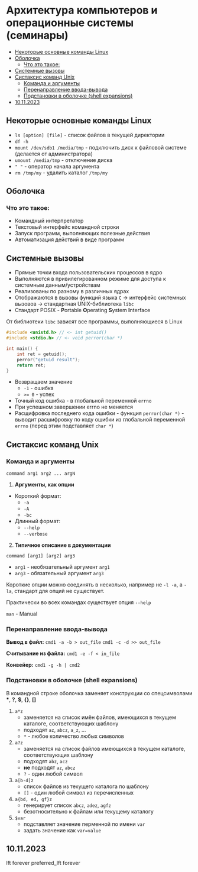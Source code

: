 # Архитектура компьютеров и операционные системы (семинары) <!-- omit in toc -->

- [Некоторые основные команды Linux](#некоторые-основные-команды-linux)
- [Оболочка](#оболочка)
  - [Что это такое:](#что-это-такое)
- [Системные вызовы](#системные-вызовы)
- [Систаксис команд Unix](#систаксис-команд-unix)
  - [Команда и аргументы](#команда-и-аргументы)
  - [Перенаправление ввода-вывода](#перенаправление-ввода-вывода)
  - [Подстановки в оболочке (shell expansions)](#подстановки-в-оболочке-shell-expansions)
- [10.11.2023](#10112023)

## Некоторые основные команды Linux 

- `ls [option] [file]` - список файлов в текущей директории 
- `df -h`
- `mount /dev/sdb1 /media/tmp` - подключить диск к файловой системе (делается от администратора)
- `umount /media/tmp` - отключение диска
- `" "` - оператор начала аргумента
- `rm /tmp/my` - удалить каталог `/tmp/my`

## Оболочка

### Что это такое:

- Командный интерпретатор
- Текстовый интерфейс командной строки
- Запуск программ, выполняющих полезные действия
- Автоматизация действий в виде программ

## Системные вызовы

- Прямые точки входа пользовательских процессов в ядро  
- Выполняются в привилегированном режиме для доступа к системным данным/устройствам
- Реализованы по разному в различных ядрах
- Отображаются в вызовы функций языка `С` -> интерфейс системных вызовов -> стандартная UNIX-библиотека `libc`
- Стандарт POSIX - **P**ortable **O**perating **S**ystem **I**nterface

От библиотеки `libc` зависят все программы, выполняющиеся в Linux 

```c
#include <unistd.h> // <- int getuid()
#include <stdio.h> // <- void perror(char *)

int main() {
    int ret = getuid();
    perror("getuid result");
    return ret;
}
```

- Возвращаем значение 
  - `-1` - ошибка
  - `>= 0` - успех
- Точный код ошибка - в глобальной переменной `errno`
- При успешном завершении errno не меняется
- Расщифровка последнего кода ошибки - функция `perror(char *)` - выводит расшифровку по коду ошибки из глобальной переменной `errno` (перед этим подставляет `char *`)

## Систаксис команд Unix

### Команда и аргументы

`command arg1 arg2 ... argN`

1. **Аргументы, как опции**
  - Короткий формат:
    + `-a`
    + `-A`
    + `-bc`
  - Длинный формат:
    + `--help`
    + `--verbose`
2. **Типичное описание в документации**

`command [arg1] [arg2] arg3`

- `arg1` - необязательный аргумент `arg1`
- `arg3` - обязательный аргумент `arg3`

Короткие опции можно соединять в несколько, например не `-l -a`, а `-la`, стандарт для опций не существует.

Практически во всех командах существует опция `--help`

`man` - Manual

### Перенаправление ввода-вывода

**Вывод в файл:**
`cmd1 -a -b > out_file`
`cmd1 -c -d >> out_file`

**Считывание из файла:**
`cmd1 -e -f < in_file`

**Конвейер:**
`cmd1 -g -h | cmd2`

### Подстановки в оболочке (shell expansions)

В командной строке оболочка заменяет конструкции со спецсимволами **\***, **?**, **$**, **{}**, **[]**

1. `a*z`
   - заменяется на список имён файлов, имеющихся в текущем каталоге, соответствующих шаблону
   - подходят `az`, `abcz`, `a_z`, ...
   - `*` - любое количество любых символов
2. `a?z`
   - заменяется на список файлов имеющихся в текущем каталоге, соответствующих шаблону
   - подходят `abz`, `acz`
   - **не** подходят `az`, `abcz`
   - `?` - один любой символ
3. `a[b-d]z`
   - список файлов из текущего каталога по шаблону
   - `[]` - один любой символ из перечисленных
4. `a{bd, ed, gf}z`
   - генерирует список `abcz`, `adez`, `agfz`
   - безотносительно к файлам или текущему каталогу
5. `$var`
   - подставляет значение перменной по имени `var`
   - задать значение как `var=value` 


## 10.11.2023
lft forever preferred_lft forever
```